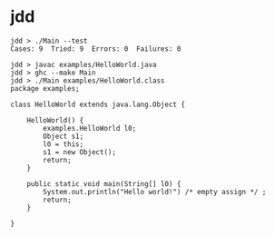jdd
===

    jdd > ./Main --test
    Cases: 9  Tried: 9  Errors: 0  Failures: 0
    
    jdd > javac examples/HelloWorld.java
    jdd > ghc --make Main
    jdd > ./Main examples/HelloWorld.class
    package examples;

    class HelloWorld extends java.lang.Object {

        HelloWorld() {
            examples.HelloWorld l0;
            Object s1;
            l0 = this;
            s1 = new Object();
            return;
        }

        public static void main(String[] l0) {
            System.out.println("Hello world!") /* empty assign */ ;
            return;
        }

    }
